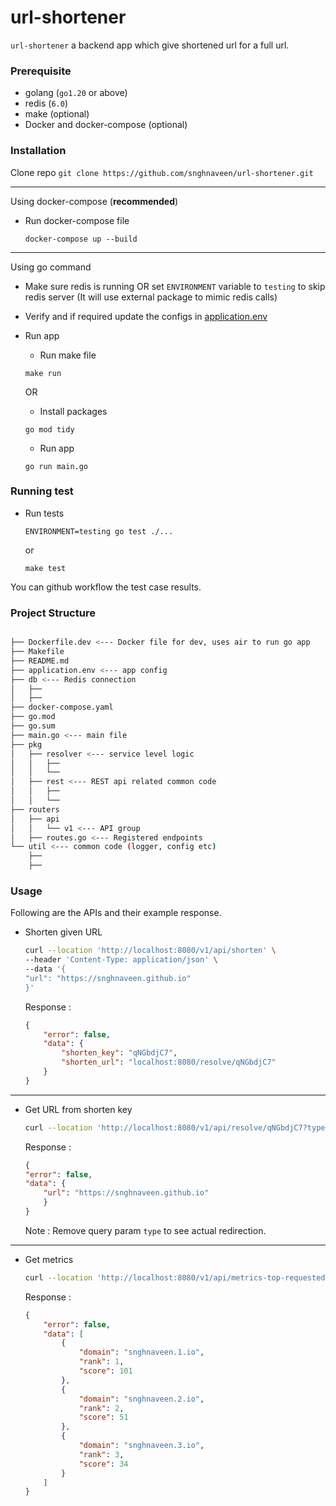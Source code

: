# url-shortener
`url-shortener` a backend app which give shortened url for a full url.

### Prerequisite
- golang (`go1.20` or above)
- redis (`6.0`)
- make (optional)
- Docker and docker-compose (optional)

### Installation
Clone repo
    ```
    git clone https://github.com/snghnaveen/url-shortener.git
    ```

---
Using docker-compose (__recommended__)
- Run docker-compose file
    ```
    docker-compose up --build
    ```
---
Using go command
- Make sure redis is running OR set `ENVIRONMENT` variable to `testing` to skip redis server (It will use external package to mimic redis calls)
- Verify and if required update the configs in [application.env](./application.env)

- Run app 
    - Run make file
    ```
    make run
    ```

    OR 

    - Install packages
    ```
    go mod tidy
    ```
    - Run app
    ```
    go run main.go
    ```

### Running test
- Run tests
    ```
    ENVIRONMENT=testing go test ./...
    ```
    or
    ```
    make test
    ```

You can github workflow the test case results.

### Project Structure

```bash

├── Dockerfile.dev <--- Docker file for dev, uses air to run go app
├── Makefile
├── README.md
├── application.env <--- app config
├── db <--- Redis connection
│   ├── 
│   ├── 
├── docker-compose.yaml
├── go.mod
├── go.sum
├── main.go <--- main file
├── pkg
│   ├── resolver <--- service level logic
│   │   ├── 
│   │   └──
│   ├── rest <--- REST api related common code
│   │   ├──
│   │   └──
├── routers
│   ├── api
│   │   └── v1 <--- API group
│   ├── routes.go <--- Registered endpoints
└── util <--- common code (logger, config etc) 
    ├── 
    ├── 

```
### Usage
Following are the APIs and their example response.

- Shorten given URL
    ```bash
    curl --location 'http://localhost:8080/v1/api/shorten' \
    --header 'Content-Type: application/json' \
    --data '{
    "url": "https://snghnaveen.github.io"
    }'
    ```
    Response : 
    ```json
    {
        "error": false,
        "data": {
            "shorten_key": "qNGbdjC7",
            "shorten_url": "localhost:8080/resolve/qNGbdjC7"
        }
    }
    ```
---
- Get URL from shorten key
    ```bash
    curl --location 'http://localhost:8080/v1/api/resolve/qNGbdjC7?type=json'
    ```
    Response :
    ```json
    {
    "error": false,
    "data": {
        "url": "https://snghnaveen.github.io"
        }
    }
    ```
    Note : Remove query param `type` to see  actual redirection.
---
- Get metrics
    ```bash
    curl --location 'http://localhost:8080/v1/api/metrics-top-requested'
    ```
    Response :
    ```json
    {
        "error": false,
        "data": [
            {
                "domain": "snghnaveen.1.io",
                "rank": 1,
                "score": 101
            },
            {
                "domain": "snghnaveen.2.io",
                "rank": 2,
                "score": 51
            },
            {
                "domain": "snghnaveen.3.io",
                "rank": 3,
                "score": 34
            }
        ]
    }
    ```
